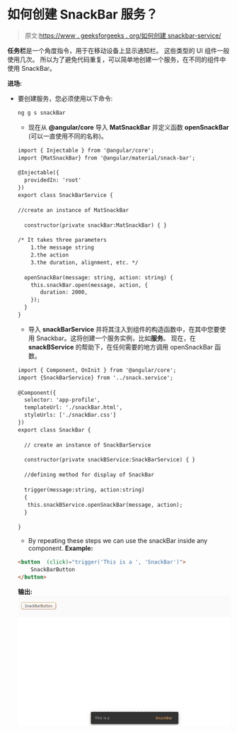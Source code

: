 # 如何创建 SnackBar 服务？

> 原文:[https://www . geeksforgeeks . org/如何创建 snackbar-service/](https://www.geeksforgeeks.org/how-to-create-a-snackbar-service/)

**任务栏**是一个角度指令，用于在移动设备上显示通知栏。
这些类型的 UI 组件一般使用几次。
所以为了避免代码重复，可以简单地创建一个服务，在不同的组件中使用 SnackBar。

**进场:**

*   要创建服务，您必须使用以下命令:

    ```html
    ng g s snackBar
    ```

    *   现在从 **@angular/core** 导入 **MatSnackBar** 并定义函数 **openSnackBar** (可以一直使用不同的名称)。

    ```html
    import { Injectable } from '@angular/core';
    import {MatSnackBar} from '@angular/material/snack-bar';

    @Injectable({
      providedIn: 'root'
    })
    export class SnackBarService {

    //create an instance of MatSnackBar

      constructor(private snackBar:MatSnackBar) { }

    /* It takes three parameters 
        1.the message string 
        2.the action 
        3.the duration, alignment, etc. */

      openSnackBar(message: string, action: string) {
        this.snackBar.open(message, action, {
           duration: 2000,
        });
      }
    }
    ```

    *   导入 **snackBarService** 并将其注入到组件的构造函数中，在其中您要使用 Snackbar。这将创建一个服务实例，比如**服务**。
    现在，在 **snackBService** 的帮助下，在任何需要的地方调用 openSnackBar 函数。

    ```html
    import { Component, OnInit } from '@angular/core';
    import {SnackBarService} from '../snack.service';

    @Component({
      selector: 'app-profile',
      templateUrl: './snackBar.html',
      styleUrls: ['./snackBar.css']
    })
    export class SnackBar {

      // create an instance of SnackBarService 

      constructor(private snackBService:SnackBarService) { }

      //defining method for display of SnackBar

      trigger(message:string, action:string)
      {
       this.snackBService.openSnackBar(message, action);
      }

    }
    ```

    *   By repeating these steps we can use the snackBar inside any component.
    **Example:**

    ```html
    <button  (click)="trigger('This is a ', 'SnackBar')">
        SnackBarButton
    </button>
    ```

    **输出:**
    ![](img/0cee2706140e88000e62b8b5e25dc80d.png)